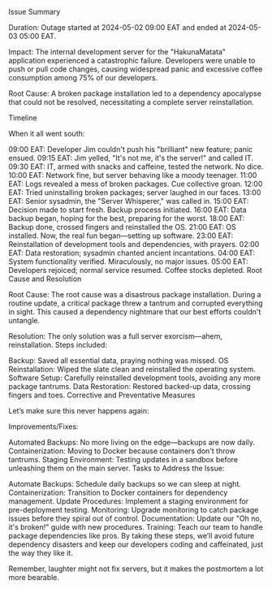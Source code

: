 Issue Summary

Duration:
Outage started at 2024-05-02 09:00 EAT and ended at 2024-05-03 05:00 EAT.

Impact:
The internal development server for the "HakunaMatata" application experienced a catastrophic failure. Developers were unable to push or pull code changes, causing widespread panic and excessive coffee consumption among 75% of our developers.

Root Cause:
A broken package installation led to a dependency apocalypse that could not be resolved, necessitating a complete server reinstallation.

Timeline

When it all went south:

09:00 EAT: Developer Jim couldn't push his "brilliant" new feature; panic ensued.
09:15 EAT: Jim yelled, "It's not me, it's the server!" and called IT.
09:30 EAT: IT, armed with snacks and caffeine, tested the network. No dice.
10:00 EAT: Network fine, but server behaving like a moody teenager.
11:00 EAT: Logs revealed a mess of broken packages. Cue collective groan.
12:00 EAT: Tried uninstalling broken packages; server laughed in our faces.
13:00 EAT: Senior sysadmin, the "Server Whisperer," was called in.
15:00 EAT: Decision made to start fresh. Backup process initiated.
16:00 EAT: Data backup began, hoping for the best, preparing for the worst.
18:00 EAT: Backup done, crossed fingers and reinstalled the OS.
21:00 EAT: OS installed. Now, the real fun began—setting up software.
23:00 EAT: Reinstallation of development tools and dependencies, with prayers.
02:00 EAT: Data restoration; sysadmin chanted ancient incantations.
04:00 EAT: System functionality verified. Miraculously, no major issues.
05:00 EAT: Developers rejoiced; normal service resumed. Coffee stocks depleted.
Root Cause and Resolution

Root Cause:
The root cause was a disastrous package installation. During a routine update, a critical package threw a tantrum and corrupted everything in sight. This caused a dependency nightmare that our best efforts couldn't untangle.

Resolution:
The only solution was a full server exorcism—ahem, reinstallation. Steps included:

Backup: Saved all essential data, praying nothing was missed.
OS Reinstallation: Wiped the slate clean and reinstalled the operating system.
Software Setup: Carefully reinstalled development tools, avoiding any more package tantrums.
Data Restoration: Restored backed-up data, crossing fingers and toes.
Corrective and Preventative Measures

Let’s make sure this never happens again:

Improvements/Fixes:

Automated Backups: No more living on the edge—backups are now daily.
Containerization: Moving to Docker because containers don't throw tantrums.
Staging Environment: Testing updates in a sandbox before unleashing them on the main server.
Tasks to Address the Issue:

Automate Backups: Schedule daily backups so we can sleep at night.
Containerization: Transition to Docker containers for dependency management.
Update Procedures: Implement a staging environment for pre-deployment testing.
Monitoring: Upgrade monitoring to catch package issues before they spiral out of control.
Documentation: Update our "Oh no, it's broken!" guide with new procedures.
Training: Teach our team to handle package dependencies like pros.
By taking these steps, we’ll avoid future dependency disasters and keep our developers coding and caffeinated, just the way they like it.

Remember, laughter might not fix servers, but it makes the postmortem a lot more bearable.
